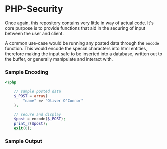 PHP-Security
===

Once again, this repository contains very little in way of actual code.
It&#039;s core purpose is to provide functions that aid in the securing of input
between the user and client.

A common use-case would be running any posted data through the `encode`
function. This would encode the special characters into html entities, therefore
making the input safe to be inserted into a database, written out to the buffer,
or generally manipulate and interact with.

### Sample Encoding

``` php
<?php

    // sample posted data
    $_POST = array(
        "name" => "Oliver O'Connor"
    );

    // secure and display
    $post = encode($_POST);
    print_r($post);
    exit(0);
```

### Sample Output

```

```
